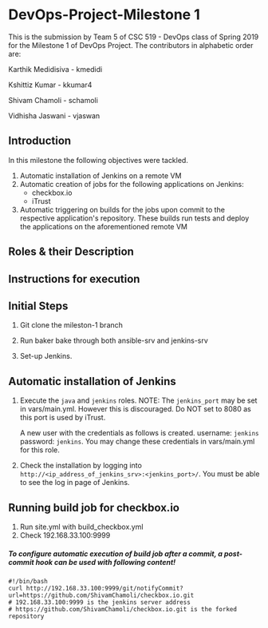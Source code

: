 # DevOps-Project-Milestone 1
This is the submission by Team 5 of CSC 519 - DevOps class of Spring 2019 for the Milestone 1 of DevOps Project. The contributors in alphabetic order are:

Karthik Medidisiva  -   kmedidi

Kshittiz Kumar      -   kkumar4

Shivam Chamoli      -   schamoli

Vidhisha Jaswani    -   vjaswan

## Introduction
In this milestone the following objectives were tackled.

1. Automatic installation of Jenkins on a remote VM
2. Automatic creation of jobs for the following applications on Jenkins:
    - checkbox.io
    - iTrust
3. Automatic triggering on builds for the jobs upon commit to the respective application's repository. These builds run tests and deploy the applications on the aforementioned remote VM

## Roles & their Description



## Instructions for execution

## Initial Steps
1. Git clone the mileston-1 branch

2. Run baker bake through both ansible-srv and jenkins-srv

3. Set-up Jenkins. 

## Automatic installation of Jenkins

1. Execute the ```java``` and ```jenkins``` roles. 
   NOTE:
   The ```jenkins_port``` may be set in vars/main.yml. However this is discouraged. Do NOT set to 8080 as this port is used by  iTrust. 
   
   A new user with the credentials as follows is created. username: ```jenkins``` password: ```jenkins```. You may change these credentials in vars/main.yml for this role.

2. Check the installation by logging into ```http://<ip_address_of_jenkins_srv>:<jenkins_port>/```. You must be able to see the log in page of Jenkins. 

## Running build job for checkbox.io

1. Run site.yml with build_checkbox.yml
2. Check 192.168.33.100:9999

##### To configure automatic execution of build job after a commit, a post-commit hook can be used with following content!
```
#!/bin/bash
curl http://192.168.33.100:9999/git/notifyCommit?url=https://github.com/ShivamChamoli/checkbox.io.git
# 192.168.33.100:9999 is the jenkins server address
# https://github.com/ShivamChamoli/checkbox.io.git is the forked repository
```
